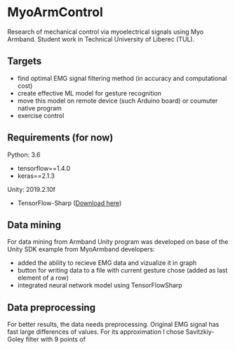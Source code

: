 # MyoArmControl
Research of mechanical control via myoelectrical signals using Myo Armband. 
Student work in Technical University of Liberec (TUL).

## Targets
- find optimal EMG signal filtering method (in accuracy and computational cost)
- create effective ML model for gesture recognition
- move this model on remote device (such Arduino board) or  coumuter native program
- exercise control

## Requirements (for now)
Python: 3.6
- tensorflow==1.4.0
- keras==2.1.3

Unity: 2019.2.10f
- TensorFlow-Sharp ([Download here](https://s3.amazonaws.com/unity-ml-agents/0.5/TFSharpPlugin.unitypackage))

## Data mining

For data mining from Armband Unity program was developed on base of the Unity SDK example from MyoArmband developers:

- added the ability to recieve EMG data and vizualize it in graph
- button for writing data to a file with current gesture chose (added as last element of a row)
- integrated neural network model using TensorFlowSharp

## Data preprocessing

For better results, the data needs preprocessing. Original EMG signal has fast large differences of values. For its approximation I chose Savitzkiy-Goley filter with 9 points of 

